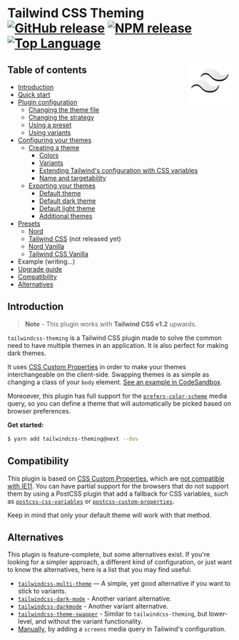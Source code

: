 # Tailwind CSS Theming [![GitHub release](https://img.shields.io/github/v/release/hawezo/tailwindcss-theming?include_prereleases&style=flat-square)](https://github.com/hawezo/tailwindcss-theming/releases) [![NPM release](https://img.shields.io/npm/v/tailwindcss-theming/next?style=flat-square)](https://npmjs.com/package/tailwindcss-theming) [![Top Language](https://img.shields.io/github/languages/top/hawezo/tailwindcss-theming?style=flat-square)]()

[<img src="logo.svg" align="right" width="100">]()

## Table of contents

- [Introduction](#introduction)
- [Quick start](docs/quick-start.md)
- [Plugin configuration](docs/configuration.md)
  - [Changing the theme file](docs/configuration.md#changing-the-theme-file)
  - [Changing the strategy](docs/configuration.md#changing-the-strategy)
  - [Using a preset](docs/configuration.md#using-a-preset)
  - [Using variants](docs/configuration.md#using-variants)
- [Configuring your themes](docs/themes.md#configuring-your-themes)
  - [Creating a theme](docs/themes.md#creating-a-theme)
    - [Colors](docs/themes.md#colors)
    - [Variants](docs/themes.md#variants)
    - [Extending Tailwind's configuration with CSS variables](docs/themes.md#extending-tailwinds-configuration-with-css-variables)
    - [Name and targetability](docs/themes.md#name-and-targetability)
  - [Exporting your themes](docs/themes.md#exporting-your-themes)
    - [Default theme](docs/themes.md#default-theme)
    - [Default dark theme](docs/themes.md#default-dark-theme)
    - [Default light theme](docs/themes.md#default-light-theme)
    - [Additional themes](docs/themes.md#additional-themes)
- [Presets](docs/presets.md#introduction)
  - [Nord](docs/presets.md#nord)
  - [Tailwind CSS](docs/presets.md#tailwind-css) (not released yet)
  - [Nord Vanilla](docs/presets.md#nord-vanilla)
  - [Tailwind CSS Vanilla](docs/presets.md#tailwind-css-vanilla)
- Example (writing...)
- [Upgrade guide](docs/upgrading.md)
- [Compatibility](#compatibility)
- [Alternatives](#alternatives)

## Introduction

> **Note** - This plugin works with **Tailwind CSS v1.2** upwards.

`tailwindcss-theming` is a Tailwind CSS plugin made to solve the common need to have multiple themes in an application. It is also perfect for making dark themes.

It uses [CSS Custom Properties](https://developer.mozilla.org/en-US/docs/Web/CSS/--*) in order to make your themes interchangeable on the client-side. Swapping themes is as simple as changing a class of your `body` element. [See an example in CodeSandbox](https://codesandbox.io/s/tailwind-css-theming-m2i1g).

Moreoever, this plugin has full support for the [`prefers-color-scheme`](https://developer.mozilla.org/fr/docs/Web/CSS/@media/prefers-color-scheme) media query, so you can define a theme that will automatically be picked based on browser preferences.

**Get started:**

```bash
$ yarn add tailwindcss-theming@next --dev
```

## Compatibility

This plugin is based on [CSS Custom Properties](https://developer.mozilla.org/en-US/docs/Web/CSS/--*), which are [not compatible with IE11](https://caniuse.com/#feat=css-variables). You can have partial support for the browsers that do not support them by using a PostCSS plugin that add a fallback for CSS variables, such as [`postcss-css-variables`](https://github.com/MadLittleMods/postcss-css-variables) or [`postcss-custom-properties`](https://github.com/postcss/postcss-custom-properties).

Keep in mind that only your default theme will work with that method.

## Alternatives

This plugin is feature-complete, but some alternatives exist. If you're looking for a simpler approach, a different kind of configuration, or just want to know the alternatives, here is a list that you may find useful:

- [`tailwindcss-multi-theme`](https://github.com/estevanmaito/tailwindcss-multi-theme) — A simple, yet good alternative if you want to stick to variants.
- [`tailwindcss-dark-mode`](https://github.com/ChanceArthur/tailwindcss-dark-mode) - Another variant alternative.
- [`tailwindcss-darkmode`](https://github.com/danestves/tailwindcss-darkmode) - Another variant alternative.
- [`tailwindcss-theme-swapper`](https://github.com/crswll/tailwindcss-theme-swapper) - Similar to `tailwindcss-theming`, but lower-level, and without the variant functionality.
- [Manually](https://tailwindcss.com/docs/breakpoints/#dark-mode), by adding a `screens` media query in Tailwind's configuration.
